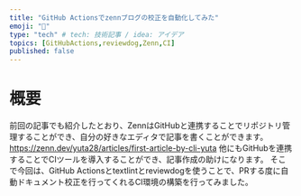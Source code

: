 ```yaml
---
title: "GitHub Actionsでzennブログの校正を自動化してみた"
emoji: "🐀"
type: "tech" # tech: 技術記事 / idea: アイデア
topics: [GitHubActions,reviewdog,Zenn,CI]
published: false
---
```

# 概要
前回の記事でも紹介したとおり、ZennはGitHubと連携することでリポジトリ管理することができ、自分の好きなエディタで記事を書くことができます。
https://zenn.dev/yuta28/articles/first-article-by-cli-yuta
他にもGitHubを連携することでCIツールを導入することができ、記事作成の助けになります。
そこで今回は、GitHub Actionsとtextlintとreviewdogを使うことで、PRする度に自動ドキュメント校正を行ってくれるCI環境の構築を行ってみました。